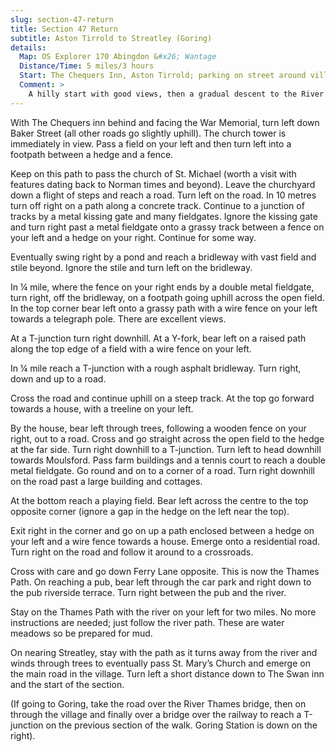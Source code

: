```yaml
---
slug: section-47-return
title: Section 47 Return
subtitle: Aston Tirrold to Streatley (Goring)
details:
  Map: OS Explorer 170 Abingdon &#x26; Wantage
  Distance/Time: 5 miles/3 hours
  Start: The Chequers Inn, Aston Tirrold; parking on street around village or at the recreation ground, about &#xBC; mile away, towards the end of the return section.
  Comment: >
    A hilly start with good views, then a gradual descent to the River Thames. The last two miles are along the Thames Path as there is no other way. If the path is ever flooded do not go down Ferry Lane but turn right at the crossroads and follow the main road.
---
```

With The Chequers inn behind and facing the War Memorial, turn left down Baker Street (all other roads go slightly uphill). The church tower is immediately in view. Pass a field on your left and then turn left into a footpath between a hedge and a fence.

Keep on this path to pass the church of St. Michael (worth a visit with features dating back to Norman times and beyond). Leave the churchyard down a flight of steps and reach a road. Turn left on the road. In 10 metres turn off right on a path along a concrete track. Continue to a junction of tracks by a metal kissing gate and many fieldgates. Ignore the kissing gate and turn right past a metal fieldgate onto a grassy track between a fence on your left and a hedge on your right. Continue for some way.

Eventually swing right by a pond and reach a bridleway with vast field and stile beyond. Ignore the stile and turn left on the bridleway.

In ¼ mile, where the fence on your right ends by a double metal fieldgate, turn right, off the bridleway, on a footpath going uphill across the open field. In the top corner bear left onto a grassy path with a wire fence on your left towards a telegraph pole. There are excellent views.

At a T-junction turn right downhill. At a Y-fork, bear left on a raised path along the top edge of a field with a wire fence on your left.

In ¼ mile reach a T-junction with a rough asphalt bridleway. Turn right, down and up to a road.

Cross the road and continue uphill on a steep track. At the top go forward towards a house, with a treeline on your left.

By the house, bear left through trees, following a wooden fence on your right, out to a road. Cross and go straight across the open field to the hedge at the far side. Turn right downhill to a T-junction. Turn left to head downhill towards Moulsford. Pass farm buildings and a tennis court to reach a double metal fieldgate. Go round and on to a corner of a road. Turn right downhill on the road past a large building and cottages.

At the bottom reach a playing field. Bear left across the centre to the top opposite corner (ignore a gap in the hedge on the left near the top).

Exit right in the corner and go on up a path enclosed between a hedge on your left and a wire fence towards a house. Emerge onto a residential road. Turn right on the road and follow it around to a crossroads.

Cross with care and go down Ferry Lane opposite. This is now the Thames Path. On reaching a pub, bear left through the car park and right down to the pub riverside terrace. Turn right between the pub and the river.

Stay on the Thames Path with the river on your left for two miles. No more instructions are needed; just follow the river path. These are water meadows so be prepared for mud.

On nearing Streatley, stay with the path as it turns away from the river and winds through trees to eventually pass St. Mary’s Church and emerge on the main road in the village. Turn left a short distance down to The Swan inn and the start of the section.

(If going to Goring, take the road over the River Thames bridge, then on through the village and finally over a bridge over the railway to reach a T-junction on the previous section of the walk. Goring Station is down on the right).

